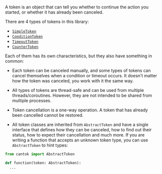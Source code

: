 A token is an object that can tell you whether to continue the action you started, or whether it has already been canceled.

There are 4 types of tokens in this library:

- [`SimpleToken`](../types_of_tokens/SimpleToken.md)
- [`ConditionToken`](../types_of_tokens/ConditionToken.md)
- [`TimeoutToken`](../types_of_tokens/TimeoutToken.md)
- [`CounterToken`](../types_of_tokens/CounterToken.md)

Each of them has its own characteristics, but they also have something in common:

- Each token can be canceled manually, and some types of tokens can cancel themselves when a condition or timeout occurs. It doesn't matter how the token was canceled, you work with it the same way.

- All types of tokens are thread-safe and can be used from multiple threads/coroutines. However, they are not intended to be shared from multiple processes.

- Token cancellation is a one-way operation. A token that has already been cancelled cannot be restored.

- All token classes are inherited from `AbstractToken` and have a single interface that defines how they can be canceled, how to find out their status, how to expect their cancellation and much more. If you are writing a function that accepts an unknown token type, you can use `AbstractToken` to hint types:

```python
from cantok import AbstractToken

def function(token: AbstractToken):
  ...
```
